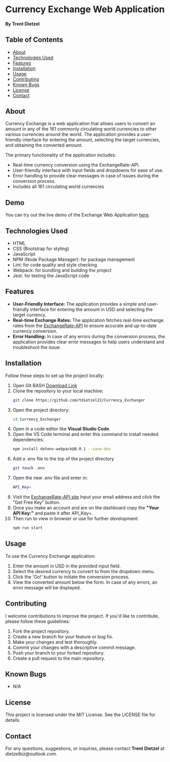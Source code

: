 # Currency Exchange Web Application
#### By Trent Dietzel

## Table of Contents
- [About](#about)
- [Technologies Used](#technologies-used)
- [Features](#features)
- [Installation](#installation)
- [Usage](#usage)
- [Contributing](#contributing)
- [Known Bugs](#known-bugs)
- [License](#license)
- [Contact](#contact)

## About

Currency Exchange is a web application that allows users to convert an amount in any of the 161 commonly circulating world currencies to other various currencies around the world. The application provides a user-friendly interface for entering the amount, selecting the target currencies, and obtaining the converted amount.

The primary functionality of the application includes:
- Real-time currency conversion using the ExchangeRate-API.
- User-friendly interface with input fields and dropdowns for ease of use.
- Error handling to provide clear messages in case of issues during the conversion process.
- Includes all 161 circulating world currencies

## Demo
You can try out the live demo of the Exchange Web Application [here](https://tdietzel22.github.io/Currency_Exchanger/).

## Technologies Used
- HTML
- CSS (Bootstrap for styling)
- JavaScript
- NPM (Node Package Manager): for package management
- Lint: for code quality and style checking
- Webpack: for bundling and building the project
- Jest: for testing the JavaScript code

## Features
- **User-Friendly Interface:** The application provides a simple and user-friendly interface for entering the amount in USD and selecting the target currency.
- **Real-time Exchange Rates:** The application fetches real-time exchange rates from the [ExchangeRate-API](https://www.exchangerate-api.com/) to ensure accurate and up-to-date currency conversion.
- **Error Handling:** In case of any errors during the conversion process, the application provides clear error messages to help users understand and troubleshoot the issue.

## Installation

Follow these steps to set up the project locally:
1. Open Git BASH [Download Link](https://gitforwindows.org/)
2. Clone the repository to your local machine:
   ```bash
   git clone https://github.com/tdietzel22/Currency_Exchanger
   ```
3. Open the project directory:
   ```bash
   cd Currency_Exchanger
   ```
4. Open in a code editor like __Visual Studio Code__.
5. Open the VS Code terminal and enter this command to install needed dependencies:
   ```bash
   npm install dotenv-webpack@8.0.1 --save-dev
   ```
6. Add a .env file to the top of the project directory
   ```bash
   git touch .env
   ```
7. Open the new .env file and enter in:
   ```bash
   API_Key=
   ```
8. Visit the [ExchangeRate-API site](https://www.exchangerate-api.com/) Input your email address and click the "Get Free Key" button.
9. Once you make an account and are on the dashboard copy the **"Your API Key:"** and paste it after API_Key=.
8. Then run to view in browser or use for further development:
   ```bash
   npm run start
   ```

## Usage

To use the Currency Exchange application:
1. Enter the amount in USD in the provided input field.
2. Select the desired currency to convert to from the dropdown menu.
3. Click the 'Go!' button to initiate the conversion process.
4. View the converted amount below the form. In case of any errors, an error message will be displayed.

## Contributing

I welcome contributions to improve the project. If you'd like to contribute, please follow these guidelines:
1. Fork the project repository.
2. Create a new branch for your feature or bug fix.
3. Make your changes and test thoroughly.
4. Commit your changes with a descriptive commit message.
5. Push your branch to your forked repository.
6. Create a pull request to the main repository.

## Known Bugs

* _N/A_

## License
This project is licensed under the MIT License. See the LICENSE file for details.

## Contact
For any questions, suggestions, or inquiries, please contact **Trent Dietzel** at _dietzelbiz@outlook.com_.
